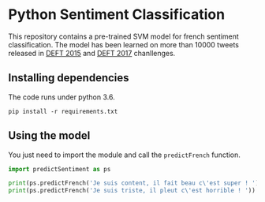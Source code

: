 # Python Sentiment Classification
This repository contains a pre-trained SVM model for french sentiment classification. The model has been learned on more than 10000 tweets released in [DEFT 2015](https://deft.limsi.fr/2015/) and [DEFT 2017](https://deft.limsi.fr/2017/) chanllenges.

## Installing dependencies
The code runs under python 3.6.
```
pip install -r requirements.txt
```

## Using the model
You just need to import the module and call the `predictFrench` function.
```python
import predictSentiment as ps

print(ps.predictFrench('Je suis content, il fait beau c\'est super ! '))
print(ps.predictFrench('Je suis triste, il pleut c\'est horrible ! '))
```
